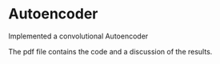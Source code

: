 # Autoencoder
Implemented a convolutional Autoencoder

The pdf file contains the code and a discussion of the results.
